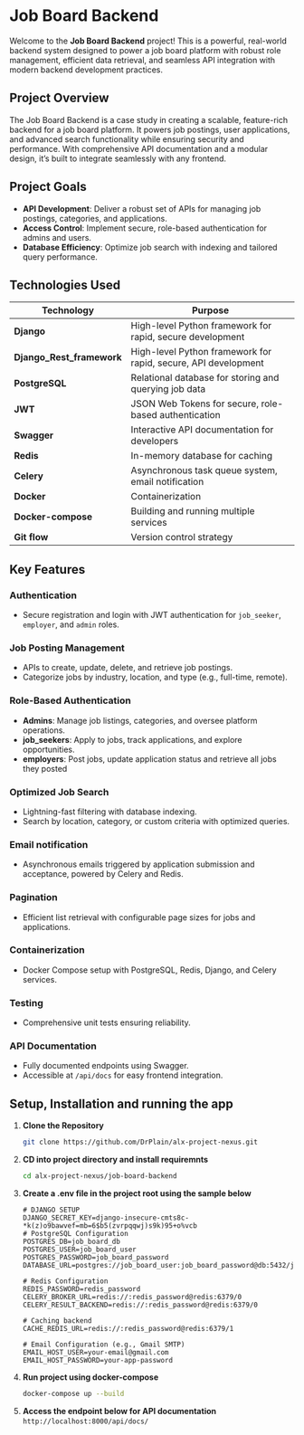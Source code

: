 # Job Board Backend

Welcome to the **Job Board Backend** project! This is a powerful, real-world backend system designed to power a job board platform with robust role management, efficient data retrieval, and seamless API integration with modern backend development practices.

## Project Overview

The Job Board Backend is a case study in creating a scalable, feature-rich backend for a job board platform. It powers job postings, user applications, and advanced search functionality while ensuring security and performance. With comprehensive API documentation and a modular design, it’s built to integrate seamlessly with any frontend.

## Project Goals

- **API Development**: Deliver a robust set of APIs for managing job postings, categories, and applications.
- **Access Control**: Implement secure, role-based authentication for admins and users.
- **Database Efficiency**: Optimize job search with indexing and tailored query performance.

## Technologies Used

| **Technology** | **Purpose**                       |
|-----------------|------------------------------------|
| **Django**     | High-level Python framework for rapid, secure development |
| **Django_Rest_framework**     | High-level Python framework for rapid, secure, API development |
| **PostgreSQL** | Relational database for storing and querying job data     |
| **JWT**        | JSON Web Tokens for secure, role-based authentication     |
| **Swagger**    | Interactive API documentation for developers              |
| **Redis**      | In-memory database for caching                            |
| **Celery**     | Asynchronous task queue system, email notification        |
| **Docker**     | Containerization        |
| **Docker-compose**     | Building and running multiple services       |
| **Git flow**     | Version control strategy        |

## Key Features

### Authentication
- Secure registration and login with JWT authentication for `job_seeker`, `employer`, and `admin` roles.

### Job Posting Management
- APIs to create, update, delete, and retrieve job postings.
- Categorize jobs by industry, location, and type (e.g., full-time, remote).

### Role-Based Authentication
- **Admins**: Manage job listings, categories, and oversee platform operations.
- **job_seekers**: Apply to jobs, track applications, and explore opportunities.
- **employers**: Post jobs, update application status and retrieve all jobs they posted

### Optimized Job Search
- Lightning-fast filtering with database indexing.
- Search by location, category, or custom criteria with optimized queries.

### Email notification
- Asynchronous emails triggered by application submission and acceptance, powered by Celery and Redis.

### Pagination
- Efficient list retrieval with configurable page sizes for jobs and applications.

### Containerization
- Docker Compose setup with PostgreSQL, Redis, Django, and Celery services.

### Testing
- Comprehensive unit tests ensuring reliability.

### API Documentation
- Fully documented endpoints using Swagger.
- Accessible at `/api/docs` for easy frontend integration.


## Setup, Installation and running the app
1. **Clone the Repository**  
   ```bash
   git clone https://github.com/DrPlain/alx-project-nexus.git

2. **CD into project directory and install requiremnts** 
   ```bash
   cd alx-project-nexus/job-board-backend

3. **Create a .env file in the project root using the sample below** 
   ```plaintext
   # DJANGO SETUP
   DJANGO_SECRET_KEY=django-insecure-cmts8c-*k(z)o9bawvef=mb=6$b5(zvrpqqwj)s9k)95+o%vcb
   # PostgreSQL Configuration
   POSTGRES_DB=job_board_db
   POSTGRES_USER=job_board_user
   POSTGRES_PASSWORD=job_board_password
   DATABASE_URL=postgres://job_board_user:job_board_password@db:5432/job_board_db

   # Redis Configuration
   REDIS_PASSWORD=redis_password
   CELERY_BROKER_URL=redis://:redis_password@redis:6379/0
   CELERY_RESULT_BACKEND=redis://:redis_password@redis:6379/0

   # Caching backend
   CACHE_REDIS_URL=redis://:redis_password@redis:6379/1

   # Email Configuration (e.g., Gmail SMTP)
   EMAIL_HOST_USER=your-email@gmail.com
   EMAIL_HOST_PASSWORD=your-app-password

3. **Run project using docker-compose** 
   ```bash
   docker-compose up --build

4. **Access the endpoint below for API documentation** 
   `http://localhost:8000/api/docs/`
